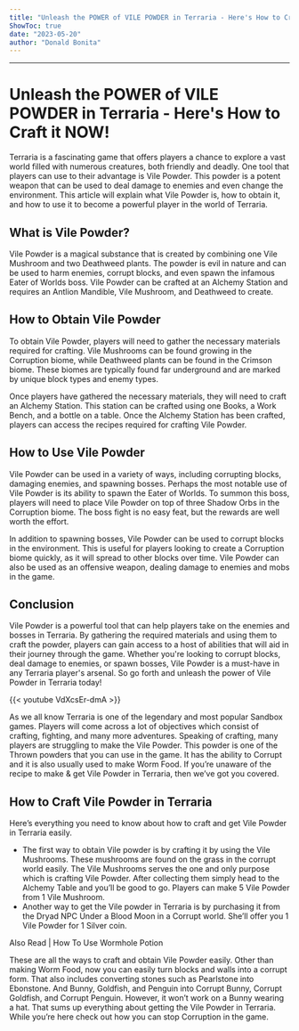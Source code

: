 ```yaml
---
title: "Unleash the POWER of VILE POWDER in Terraria - Here's How to Craft it NOW!"
ShowToc: true 
date: "2023-05-20"
author: "Donald Bonita"
---
```

*****
# Unleash the POWER of VILE POWDER in Terraria - Here's How to Craft it NOW!

Terraria is a fascinating game that offers players a chance to explore a vast world filled with numerous creatures, both friendly and deadly. One tool that players can use to their advantage is Vile Powder. This powder is a potent weapon that can be used to deal damage to enemies and even change the environment. This article will explain what Vile Powder is, how to obtain it, and how to use it to become a powerful player in the world of Terraria.

## What is Vile Powder?

Vile Powder is a magical substance that is created by combining one Vile Mushroom and two Deathweed plants. The powder is evil in nature and can be used to harm enemies, corrupt blocks, and even spawn the infamous Eater of Worlds boss. Vile Powder can be crafted at an Alchemy Station and requires an Antlion Mandible, Vile Mushroom, and Deathweed to create.

## How to Obtain Vile Powder

To obtain Vile Powder, players will need to gather the necessary materials required for crafting. Vile Mushrooms can be found growing in the Corruption biome, while Deathweed plants can be found in the Crimson biome. These biomes are typically found far underground and are marked by unique block types and enemy types.

Once players have gathered the necessary materials, they will need to craft an Alchemy Station. This station can be crafted using one Books, a Work Bench, and a bottle on a table. Once the Alchemy Station has been crafted, players can access the recipes required for crafting Vile Powder.

## How to Use Vile Powder

Vile Powder can be used in a variety of ways, including corrupting blocks, damaging enemies, and spawning bosses. Perhaps the most notable use of Vile Powder is its ability to spawn the Eater of Worlds. To summon this boss, players will need to place Vile Powder on top of three Shadow Orbs in the Corruption biome. The boss fight is no easy feat, but the rewards are well worth the effort.

In addition to spawning bosses, Vile Powder can be used to corrupt blocks in the environment. This is useful for players looking to create a Corruption biome quickly, as it will spread to other blocks over time. Vile Powder can also be used as an offensive weapon, dealing damage to enemies and mobs in the game.

## Conclusion

Vile Powder is a powerful tool that can help players take on the enemies and bosses in Terraria. By gathering the required materials and using them to craft the powder, players can gain access to a host of abilities that will aid in their journey through the game. Whether you're looking to corrupt blocks, deal damage to enemies, or spawn bosses, Vile Powder is a must-have in any Terraria player's arsenal. So go forth and unleash the power of Vile Powder in Terraria today!

{{< youtube VdXcsEr-dmA >}} 



As we all know Terraria is one of the legendary and most popular Sandbox games. Players will come across a lot of objectives which consist of crafting, fighting, and many more adventures. Speaking of crafting, many players are struggling to make the Vile Powder. This powder is one of the Thrown powders that you can use in the game. It has the ability to Corrupt and it is also usually used to make Worm Food. If you’re unaware of the recipe to make & get Vile Powder in Terraria, then we’ve got you covered.
 
## How to Craft Vile Powder in Terraria
 

 
Here’s everything you need to know about how to craft and get Vile Powder in Terraria easily.
 
- The first way to obtain Vile powder is by crafting it by using the Vile Mushrooms. These mushrooms are found on the grass in the corrupt world easily. The Vile Mushrooms serves the one and only purpose which is crafting Vile Powder. After collecting them simply head to the Alchemy Table and you’ll be good to go. Players can make 5 Vile Powder from 1 Vile Mushroom.
 - Another way to get the Vile powder in Terraria is by purchasing it from the Dryad NPC Under a Blood Moon in a Corrupt world. She’ll offer you 1 Vile Powder for 1 Silver coin.

 
Also Read | How To Use Wormhole Potion
 
These are all the ways to craft and obtain Vile Powder easily. Other than making Worm Food, now you can easily turn blocks and walls into a corrupt form. That also includes converting stones such as Pearlstone into Ebonstone. And Bunny, Goldfish, and Penguin into Corrupt Bunny, Corrupt Goldfish, and Corrupt Penguin. However, it won’t work on a Bunny wearing a hat. That sums up everything about getting the Vile Powder in Terraria. While you’re here check out how you can stop Corruption in the game.




